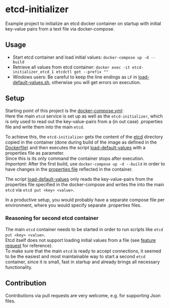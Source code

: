 # etcd-initializer

Example project to initialize an etcd docker container on startup with initial key-value pairs from a text file via docker-compose.

## Usage

* Start etcd container and load initial values: `docker-compose up -d --build`
* Retrieve all values from etcd container: `docker exec -it etcd-initializer_etcd_1 etcdctl get --prefix ""`
* Windows users: Be careful to keep the line endings as `LF` in [load-default-values.sh](./etcd/load-default-values.sh),
otherwise you will get errors on execution.

## Setup

Starting point of this project is the [docker-compose.yml](./docker-compose.yml): <br>
Here the main `etcd` service is set up as well as the `etcd-initializer`, which is only used to read out the key-value-pairs
from a (in out case) .properties file and write them into the main `etcd`. <br>

To achieve this, the `etcd-initializer` gets the content of the [etcd](./etcd) directory copied in the container
(done during build of the image as defined in the [Dockerfile](./etcd/Etcd-initializer.Dockerfile)) and then executes the script [load-default-values](./etcd/load-default-values.sh)
with a properties file as parameter. <br>
Since this is its only command the container stops after execution. <br>
*Important:* After the first build, use `docker-compose up -d --build` in order to have changes in the [properties file](./etcd/initial-values-local.properties)
reflected in the container.

The script [load-default-values](./etcd/load-default-values.sh) only reads the key-value-pairs from the properties file specified in the docker-compose
and writes the into the main `etcd` via `etcd put <key> <value>`.

In a productive setup, you would probably have a separate compose file per environment, where you would specify separate .properties files.

### Reasoning for second etcd container
The main `etcd` container needs to be started in order to run scripts like `etcd put <key> <value>`. <br>
Etcd itself does not support loading initial values from a file
(see [feature request](https://github.com/etcd-io/etcd/issues/8702) for reference). <br>
To make sure that the main `etcd` is ready to accept connections, it seemed to be the easiest and most maintainable way
to start a second `etcd` container, since it is small, fast in startup and already brings all necessary functionality.

## Contribution

Contributions via pull requests are very welcome, e.g. for supporting Json files.
